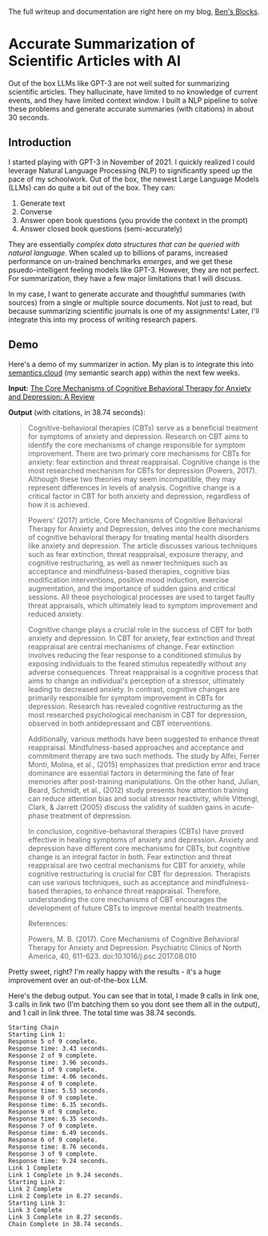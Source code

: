 The full writeup and documentation are right here on my blog, [Ben's Blocks](https://blocks.beneverman.com/projects/ai-summarizer).

# Accurate Summarization of Scientific Articles with AI

Out of the box LLMs like GPT-3 are not well suited for summarizing scientific articles. They hallucinate, have limited to no knowledge of current events, and they have limited context window. I built a NLP pipeline to solve these problems and generate accurate summaries (with citations) in about 30 seconds.

## Introduction
I started playing with GPT-3 in November of 2021. I quickly realized I could leverage Natural Language Processing (NLP) to significantly speed up the pace of my schoolwork. Out of the box, the newest Large Language Models (LLMs) can do quite a bit out of the box. They can:

1. Generate text
2. Converse
3. Answer open book questions (you provide the context in the prompt)
4. Answer closed book questions (semi-accurately)

They are essentially *complex data structures that can be queried with natural language*. When scaled up to billions of params, increased performance on un-trained benchmarks *emerges*, and we get these psuedo-intelligent feeling models like GPT-3. However, they are not perfect. For summarization, they have a few major limitations that I will discuss.

In my case, I want to generate accurate and thoughtful summaries (with sources) from a single or multiple source documents. Not just to read, but because summarizing scientific journals is one of my assignments! Later, I'll integrate this into my process of writing research papers.

## Demo

Here's a demo of my summarizer in action. My plan is to integrate this into [semantics.cloud](https://www.semantics.cloud) (my semantic search app) within the next few weeks.

**Input:** [The Core Mechanisms of Cognitive Behavioral Therapy for Anxiety and Depression: A Review](https://pubmed.ncbi.nlm.nih.gov/29080589/)

**Output** (with citations, in 38.74 seconds):

>Cognitive-behavioral therapies (CBTs) serve as a beneficial treatment for symptoms of anxiety and depression. Research on CBT aims to identify the core mechanisms of change responsible for symptom improvement. There are two primary core mechanisms for CBTs for anxiety: fear extinction and threat reappraisal. Cognitive change is the most researched mechanism for CBTs for depression (Powers, 2017). Although these two theories may seem incompatible, they may represent differences in levels of analysis. Cognitive change is a critical factor in CBT for both anxiety and depression, regardless of how it is achieved.
>
>Powers' (2017) article, Core Mechanisms of Cognitive Behavioral Therapy for Anxiety and Depression, delves into the core mechanisms of cognitive behavioral therapy for treating mental health disorders like anxiety and depression. The article discusses various techniques such as fear extinction, threat reappraisal, exposure therapy, and cognitive restructuring, as well as newer techniques such as acceptance and mindfulness-based therapies, cognitive bias modification interventions, positive mood induction, exercise augmentation, and the importance of sudden gains and critical sessions. All these psychological processes are used to target faulty threat appraisals, which ultimately lead to symptom improvement and reduced anxiety. 
>
>Cognitive change plays a crucial role in the success of CBT for both anxiety and depression. In CBT for anxiety, fear extinction and threat reappraisal are central mechanisms of change. Fear extinction involves reducing the fear response to a conditioned stimulus by exposing individuals to the feared stimulus repeatedly without any adverse consequences. Threat reappraisal is a cognitive process that aims to change an individual's perception of a stressor, ultimately leading to decreased anxiety. In contrast, cognitive changes are primarily responsible for symptom improvement in CBTs for depression. Research has revealed cognitive restructuring as the most researched psychological mechanism in CBT for depression, observed in both antidepressant and CBT interventions.
>
>Additionally, various methods have been suggested to enhance threat reappraisal. Mindfulness-based approaches and acceptance and commitment therapy are two such methods. The study by Alfei, Ferrer Monti, Molina, et al., (2015) emphasizes that prediction error and trace dominance are essential factors in determining the fate of fear memories after post-training manipulations. On the other hand, Julian, Beard, Schmidt, et al., (2012) study presents how attention training can reduce attention bias and social stressor reactivity, while Vittengl, Clark, & Jarrett (2005) discuss the validity of sudden gains in acute-phase treatment of depression. 
>
>In conclusion, cognitive-behavioral therapies (CBTs) have proved effective in healing symptoms of anxiety and depression. Anxiety and depression have different core mechanisms for CBTs, but cognitive change is an integral factor in both. Fear extinction and threat reappraisal are two central mechanisms for CBT for anxiety, while cognitive restructuring is crucial for CBT for depression. Therapists can use various techniques, such as acceptance and mindfulness-based therapies, to enhance threat reappraisal. Therefore, understanding the core mechanisms of CBT encourages the development of future CBTs to improve mental health treatments. 
>
>References:
>
>Powers, M. B. (2017). Core Mechanisms of Cognitive Behavioral Therapy for Anxiety and Depression. Psychiatric Clinics of North America, 40, 611-623. doi:10.1016/j.psc.2017.08.010

Pretty sweet, right? I'm really happy with the results - it's a huge improvement over an out-of-the-box LLM.

Here's the debug output. You can see that in total, I made 9 calls in link one, 3 calls in link two (I'm batching them so you dont see them all in the output), and 1 call in link three. The total time was 38.74 seconds.

```
Starting Chain
Starting Link 1:
Response 5 of 9 complete.
Response time: 3.43 seconds.
Response 2 of 9 complete.
Response time: 3.96 seconds.
Response 1 of 9 complete.
Response time: 4.06 seconds.
Response 4 of 9 complete.
Response time: 5.53 seconds.
Response 8 of 9 complete.
Response time: 6.35 seconds.
Response 9 of 9 complete.
Response time: 6.35 seconds.
Response 7 of 9 complete.
Response time: 6.49 seconds.
Response 6 of 9 complete.
Response time: 8.76 seconds.
Response 3 of 9 complete.
Response time: 9.24 seconds.
Link 1 Complete
Link 1 Complete in 9.24 seconds.
Starting Link 2:
Link 2 Complete
Link 2 Complete in 8.27 seconds.
Starting Link 3:
Link 3 Complete
Link 3 Complete in 8.27 seconds.
Chain Complete in 38.74 seconds.
```
